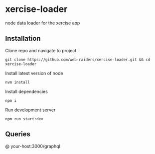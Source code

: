 # xercise-loader
node data loader for the xercise app


## Installation
Clone repo and navigate to project
```
git clone https://github.com/web-raiders/xercise-loader.git && cd xercise-loader
```
Install latest version of node
```
nvm install
```
Install dependencies
```
npm i
```
Run development server
```
npm run start:dev
```
## Queries
@ your-host:3000/graphql